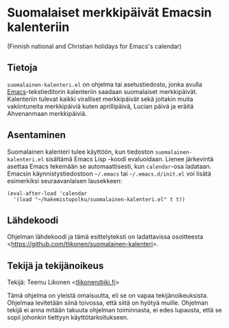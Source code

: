 Suomalaiset merkkipäivät Emacsin kalenteriin
============================================

(Finnish national and Christian holidays for Emacs's calendar)


Tietoja
-------

`suomalainen-kalenteri.el` on ohjelma tai asetustiedosto, jonka avulla
[Emacs][]-tekstieditorin kalenteriin saadaan suomalaiset merkkipäivät.
Kalenteriin tulevat kaikki viralliset merkkipäivät sekä joitakin muita
vakiintuneita merkkipäiviä kuten aprillipäivä, Lucian päivä ja eräitä
Ahvenanmaan merkkipäiviä.

[Emacs]: http://www.gnu.org/software/emacs/


Asentaminen
-----------

Suomalainen kalenteri tulee käyttöön, kun tiedoston
`suomalainen-kalenteri.el` sisältämä Emacs Lisp -koodi evaluoidaan.
Lienee järkevintä asettaa Emacs tekemään se automaattisesti, kun
`calendar`-osa ladataan. Emacsin käynnistystiedostoon `~/.emacs` tai
`~/.emacs.d/init.el` voi lisätä esimerkiksi seuraavanlaisen lausekkeen:

    (eval-after-load 'calendar
      '(load "~/hakemistopolku/suomalainen-kalenteri.el" t t))


Lähdekoodi
----------

Ohjelman lähdekoodi ja tämä esittelyteksti on ladattavissa osoitteesta
<<https://github.com/tlikonen/suomalainen-kalenteri>>.


Tekijä ja tekijänoikeus
-----------------------

Tekijä: Teemu Likonen <<tlikonen@iki.fi>>

Tämä ohjelma on yleistä omaisuutta, eli se on vapaa tekijänoikeuksista.
Ohjelmaa levitetään siinä toivossa, että siitä on hyötyä muille.
Ohjelman tekijä ei anna mitään takuuta ohjelman toiminnasta, ei edes
lupausta, että se sopii johonkin tiettyyn käyttötarkoitukseen.
